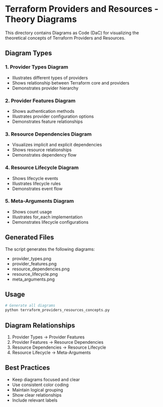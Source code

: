 # Terraform Providers and Resources - Theory Diagrams

This directory contains Diagrams as Code (DaC) for visualizing the theoretical concepts of Terraform Providers and Resources.

## Diagram Types

### 1. Provider Types Diagram
- Illustrates different types of providers
- Shows relationship between Terraform core and providers
- Demonstrates provider hierarchy

### 2. Provider Features Diagram
- Shows authentication methods
- Illustrates provider configuration options
- Demonstrates feature relationships

### 3. Resource Dependencies Diagram
- Visualizes implicit and explicit dependencies
- Shows resource relationships
- Demonstrates dependency flow

### 4. Resource Lifecycle Diagram
- Shows lifecycle events
- Illustrates lifecycle rules
- Demonstrates event flow

### 5. Meta-Arguments Diagram
- Shows count usage
- Illustrates for_each implementation
- Demonstrates lifecycle configurations

## Generated Files
The script generates the following diagrams:
- provider_types.png
- provider_features.png
- resource_dependencies.png
- resource_lifecycle.png
- meta_arguments.png

## Usage
```bash
# Generate all diagrams
python terraform_providers_resources_concepts.py
```

## Diagram Relationships
1. Provider Types → Provider Features
2. Provider Features → Resource Dependencies
3. Resource Dependencies → Resource Lifecycle
4. Resource Lifecycle → Meta-Arguments

## Best Practices
- Keep diagrams focused and clear
- Use consistent color coding
- Maintain logical grouping
- Show clear relationships
- Include relevant labels 